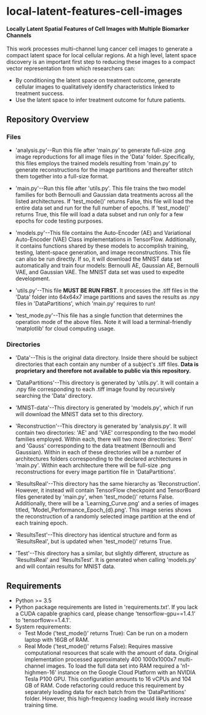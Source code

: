 # local-latent-features-cell-images
#### Locally Latent Spatial Features of Cell Images with Multiple Biomarker Channels
This work processes multi-channel lung cancer cell images to generate a compact latent space for local cellular regions.
At a high level, latent space discovery is an important first step to reducing these images to a compact vector
representation from which researchers can:
- By conditioning the latent space on treatment outcome, generate cellular images to qualitatively identify
characteristics linked to treatment success.
- Use the latent space to infer treatment outcome for future patients. 

## Repository Overview

### Files

- 'analysis.py'--Run this file after 'main.py' to generate full-size .png image reproductions for all image files in the
'Data' folder. Specifically, this files employs the trained models resulting from 'main.py' to generate reconstructions
for the image partitions and thereafter stitch them together into a full-size format.

- 'main.py'--Run this file after 'utils.py'. This file trains the two model families for both Bernoulli and Gaussian
data treatments across all the listed architectures.
If 'test_mode()' returns False, this file will load the entire data set and run for the full number of epochs.
If 'test_mode()' returns True, this file will load a data subset and run only for a few epochs for code testing
purposes.

- 'models.py'--This file contains the Auto-Encoder (AE) and Variational Auto-Encoder (VAE) Class implementations in
TensorFlow. Additionally, it contains functions shared by these models to accomplish training, testing, latent-space
generation, and image reconstructions. This file can also be run directly. If so, it will download the MNIST data set
automatically and train four models: Bernoulli AE, Gaussian AE, Bernoulli VAE, and Gaussian VAE. The MNIST data set was
used to expedite development.

- 'utils.py'--This file **MUST BE RUN FIRST**. It processes the .tiff files in the 'Data' folder into 64x64x7 image
partitions and saves the results as .npy files in 'DataPartitions', which 'main.py' requires to run!

- 'test_mode.py'--This file has a single function that determines the operation mode of the above files. Note it will
load a terminal-friendly 'matplotlib' for cloud computing usage.


### Directories

- 'Data'--This is the original data directory. Inside there should be subject directories that each contain any number
of a subject's .tiff files. **Data is proprietary and therefore not available to public via this repository.**

- 'DataPartitions'--This directory is generated by 'utils.py'. It will contain a .npy file corresponding to each .tiff
image found by recursively searching the 'Data' directory.

- 'MNIST-data'--This directory is generated by 'models.py', which if run will download the MNIST data set to this
directory.

- 'Reconstruction'--This directory is generated by 'analysis.py'. It will contain two directories: 'AE' and 'VAE'
corresponding to the two model families employed. Within each, there will two more directories: 'Bern' and 'Gauss'
corresponding to the data treatment (Bernoulli and Gaussian). Within in each of these directories will be a number of
architectures folders corresponding to the declared architectures in 'main.py'. Within each architecture there will be
full-size .png reconstructions for every image partition file in 'DataPartitions'.

- 'ResultsReal'--This directory has the same hierarchy as 'Reconstruction'. However, it instead will contain TensorFlow
checkpoint and TensorBoard files generated by 'main.py', when 'test_mode()' returns False. Additionally, there
will be a 'Learning_Curve.png' and a series of images titled, 'Model_Performance_Epoch_{d}.png'. This image series shows
the reconstruction of a randomly selected image partition at the end of each training epoch.

- 'ResultsTest'--This directory has identical structure and form as 'ResultsReal', but is updated when 'test_mode()'
returns True.

- 'Test'--This directory has a similar, but slightly different, structure as 'ResultsReal' and 'ResultsTest'. It is
generated when calling 'models.py' and will contain results for MNIST data.

## Requirements

- Python >= 3.5
- Python package requirements are listed in 'requirements.txt'. If you lack a CUDA capable graphics card, please change
    'tensorflow-gpu==1.4.1' to 'tensorflow==1.4.1'.
- System requirements:
    - Test Mode ('test_mode()' returns True): Can be run on a modern laptop with 16GB of RAM.
    - Real Mode ('test_mode()' returns False): Requires massive computational resources that scale with the amount of
        data. Original implementation processed approximately 400 1000x1000x7 multi-channel images. To load the full
        data set into RAM required a 'n1-highmen-16' instance on the Google Cloud Platform with an NVIDIA Tesla P100
        GPU. This configuration amounts to 16 vCPUs and 104 GB of RAM. Code refactoring could reduce this requirement
        by separately loading data for each batch from the 'DataPartitions' folder. However, this high-frequency
        loading would likely increase training time.
